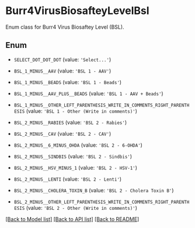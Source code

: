 # Burr4VirusBiosafteyLevelBsl

Enum class for Burr4 Virus Biosaftey Level (BSL).

## Enum

* `SELECT_DOT_DOT_DOT` (value: `'Select...'`)

* `BSL_1_MINUS__AAV` (value: `'BSL 1 - AAV'`)

* `BSL_1_MINUS__BEADS` (value: `'BSL 1 - Beads'`)

* `BSL_1_MINUS__AAV_PLUS__BEADS` (value: `'BSL 1 - AAV + Beads'`)

* `BSL_1_MINUS__OTHER_LEFT_PARENTHESIS_WRITE_IN_COMMENTS_RIGHT_PARENTHESIS` (value: `'BSL 1 - Other (Write in comments)'`)

* `BSL_2_MINUS__RABIES` (value: `'BSL 2 - Rabies'`)

* `BSL_2_MINUS__CAV` (value: `'BSL 2 - CAV'`)

* `BSL_2_MINUS__6_MINUS_OHDA` (value: `'BSL 2 - 6-OHDA'`)

* `BSL_2_MINUS__SINDBIS` (value: `'BSL 2 - Sindbis'`)

* `BSL_2_MINUS__HSV_MINUS_1` (value: `'BSL 2 - HSV-1'`)

* `BSL_2_MINUS__LENTI` (value: `'BSL 2 - Lenti'`)

* `BSL_2_MINUS__CHOLERA_TOXIN_B` (value: `'BSL 2 - Cholera Toxin B'`)

* `BSL_2_MINUS__OTHER_LEFT_PARENTHESIS_WRITE_IN_COMMENTS_RIGHT_PARENTHESIS` (value: `'BSL 2 - Other (Write in comments)'`)

[[Back to Model list]](../README.md#documentation-for-models) [[Back to API list]](../README.md#documentation-for-api-endpoints) [[Back to README]](../README.md)


